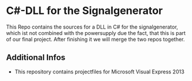 C#-DLL for the Signalgenerator
==============================
This Repo contains the sources for a DLL in C# for the signalgenerator, which ist not combined with the powersupply due the fact, that this is part of our final project. After finishing it we will merge the two repos together.

Additional Infos
----------------
* This repository contains projectfiles for Microsoft Visual Express 2013